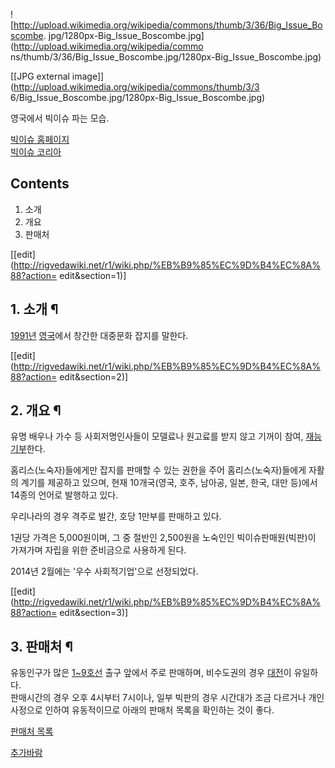 ![http://upload.wikimedia.org/wikipedia/commons/thumb/3/36/Big_Issue_Boscombe.
jpg/1280px-Big_Issue_Boscombe.jpg](http://upload.wikimedia.org/wikipedia/commo
ns/thumb/3/36/Big_Issue_Boscombe.jpg/1280px-Big_Issue_Boscombe.jpg)

[[JPG external image]](http://upload.wikimedia.org/wikipedia/commons/thumb/3/3
6/Big_Issue_Boscombe.jpg/1280px-Big_Issue_Boscombe.jpg)

영국에서 빅이슈 파는 모습.

[빅이슈 홈페이지](http://www.bigissue.com/)  
[빅이슈 코리아](http://bigissue.kr/)

## Contents

    

1. 소개 
2. 개요 
3. 판매처 

[[edit](http://rigvedawiki.net/r1/wiki.php/%EB%B9%85%EC%9D%B4%EC%8A%88?action=
edit&section=1)]

## 1. 소개 ¶

[1991년](1991%EB%85%84.md) [영국](%EC%98%81%EA%B5%AD.md)에서 창간한 대중문화 잡지를
말한다.

  

[[edit](http://rigvedawiki.net/r1/wiki.php/%EB%B9%85%EC%9D%B4%EC%8A%88?action=
edit&section=2)]

## 2. 개요 ¶

  

유명 배우나 가수 등 사회저명인사들이 모델료나 원고료를 받지 않고 기꺼이 참여,
[재능기부](%EC%9E%AC%EB%8A%A5%EA%B8%B0%EB%B6%80.md)한다.

  

홈리스(노숙자)들에게만 잡지를 판매할 수 있는 권한을 주어 홈리스(노숙자)들에게 자활의 계기를 제공하고 있으며, 현재 10개국(영국, 호주,
남아공, 일본, 한국, 대만 등)에서 14종의 언어로 발행하고 있다.

  

우리나라의 경우 격주로 발간, 호당 1만부를 판매하고 있다.

  

1권당 가격은 5,000원이며, 그 중 절반인 2,500원을 노숙인인 빅이슈판매원(빅판)이 가져가며 자립을 위한 준비금으로 사용하게 된다.

  

2014년 2월에는 '우수 사회적기업'으로 선정되었다.

  

[[edit](http://rigvedawiki.net/r1/wiki.php/%EB%B9%85%EC%9D%B4%EC%8A%88?action=
edit&section=3)]

## 3. 판매처 ¶

유동인구가 많은 [1~9호선](%EC%88%98%EB%8F%84%EA%B6%8C%20%EC%A0%84%EC%B2%A0.md) 출구
앞에서 주로 판매하며, 비수도권의 경우
[대전](%EB%8C%80%EC%A0%84%EA%B4%91%EC%97%AD%EC%8B%9C.md)이 유일하다.  
판매시간의 경우 오후 4시부터 7시이나, 일부 빅판의 경우 시간대가 조금 다르거나 개인 사정으로 인하여 유동적이므로 아래의 판매처 목록을
확인하는 것이 좋다.

  

[판매처 목록](http://www.bigissue.kr/160)

  
  

[추가바람](%EC%B6%94%EA%B0%80%EB%B0%94%EB%9E%8C.md)

